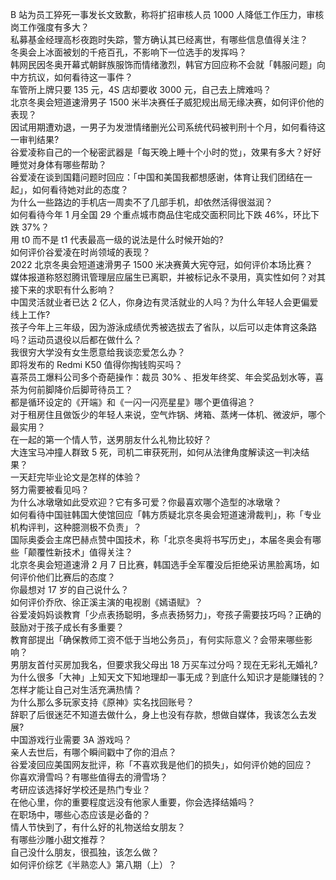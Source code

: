 B 站为员工猝死一事发长文致歉，称将扩招审核人员 1000 人降低工作压力，审核岗工作强度有多大？  
私募基金经理高杉夜跑时失踪，警方确认其已经离世，有哪些信息值得关注？  
冬奥会上冰面被划的千疮百孔，不影响下一位选手的发挥吗？  
韩网民因冬奥开幕式朝鲜族服饰而情绪激烈，韩官方回应称不会就「韩服问题」向中方抗议，如何看待这一事件？  
车管所上牌只要 135 元，4S 店却要收 3000 元，自己去上牌难吗？  
北京冬奥会短道速滑男子 1500 米半决赛任子威犯规出局无缘决赛，如何评价他的表现？  
因试用期遭劝退，一男子为发泄情绪删光公司系统代码被判刑十个月，如何看待这一审判结果?  
谷爱凌称自己的一个秘密武器是「每天晚上睡十个小时的觉」，效果有多大？好好睡觉对身体有哪些帮助？  
谷爱凌在谈到国籍问题时回应：「中国和美国我都想感谢，体育让我们团结在一起」，如何看待她对此的态度？  
为什么一些路边的手机店一周卖不了几部手机，却依然活得很滋润？  
如何看待今年 1 月全国 29 个重点城市商品住宅成交面积同比下跌 46%，环比下跌 37%？  
用 t0 而不是 t1 代表最高一级的说法是什么时候开始的?  
如何评价谷爱凌在时尚领域的表现？  
2022 北京冬奥会短道速滑男子 1500 米决赛黄大宪夺冠，如何评价本场比赛？  
媒体报道称怒怼腾讯管理层应届生已离职，并被标记永不录用，真实性如何？对其接下来的求职有什么影响？  
中国灵活就业者已达 2 亿人，你身边有灵活就业的人吗？为什么年轻人会更偏爱线上工作?  
孩子今年上三年级，因为游泳成绩优秀被选拔去了省队，以后可以走体育这条路吗？运动员退役以后都在做什么？  
我很穷大学没有女生愿意给我谈恋爱怎么办？  
即将发布的 Redmi K50 值得你掏钱购买吗？  
喜茶员工爆料公司多个奇葩操作：裁员 30% 、拒发年终奖、年会奖品划水等，喜茶为何前脚降价后脚苛待员工？  
都是循环设定的《开端》和《一闪一闪亮星星》哪个更值得追？  
对于租房住且做饭少的年轻人来说，空气炸锅、烤箱、蒸烤一体机、微波炉，哪个最实用？  
在一起的第一个情人节，送男朋友什么礼物比较好？  
大连宝马冲撞人群致 5 死，司机二审获死刑，如何从法律角度解读这一判决结果？  
一天赶完毕业论文是怎样的体验？  
努力需要被看见吗？  
为什么冰墩墩如此受欢迎？它有多可爱？你最喜欢哪个造型的冰墩墩？  
如何看待中国驻韩国大使馆回应「韩方质疑北京冬奥会短道速滑裁判」，称「专业机构评判，这种臆测极不负责」？  
国际奥委会主席巴赫点赞中国技术，称「北京冬奥将书写历史」，本届冬奥会有哪些「颠覆性新技术」值得关注？  
北京冬奥会短道速滑 2 月 7 日比赛，韩国选手全军覆没后拒绝采访黑脸离场，如何评价他们比赛后的态度？  
你最想对 17 岁的自己说什么？  
如何评价乔欣、徐正溪主演的电视剧《嫣语赋》？  
谷爱凌妈妈谈教育「少点表扬聪明，多点表扬努力」，夸孩子需要技巧吗？正确的鼓励对于孩子成长有多重要？  
教育部提出「确保教师工资不低于当地公务员」，有何实际意义？会带来哪些影响？  
男朋友首付买房加我名，但要求我父母出 18 万买车过分吗？现在无彩礼无婚礼?  
为什么很多「大神」上知天文下知地理却一事无成？到底什么知识才是能赚钱的？  
怎样才能让自己对生活充满热情？  
为什么那么多玩家支持《原神》实名找回账号？  
辞职了后很迷茫不知道去做什么，身上也没有存款，想做自媒体，我该怎么去发展?  
中国游戏行业需要 3A 游戏吗？  
亲人去世后，有哪个瞬间戳中了你的泪点？  
谷爱凌回应美国网友批评，称「不喜欢我是他们的损失」，如何评价她的回应？  
你喜欢滑雪吗？有哪些值得去的滑雪场？  
考研应该选择好学校还是热门专业？  
在他心里，你的重要程度远没有他家人重要，你会选择结婚吗？  
在职场中，哪些心态应该是必备的？  
情人节快到了，有什么好的礼物送给女朋友？  
有哪些沙雕小甜文推荐？  
自己没什么朋友，很孤独，该怎么做？  
如何评价综艺《半熟恋人》第八期（上）？  
